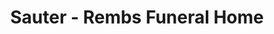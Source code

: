 ---
title: "Sauter - Rembs Funeral Home"
url: /stratford/sauter-rembs-funeral-home/
shop: Bestattungen
---